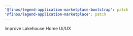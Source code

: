 ```yaml
---
'@finos/legend-application-marketplace-bootstrap': patch
'@finos/legend-application-marketplace': patch
---
```


Improve Lakehouse Home UI/UX
